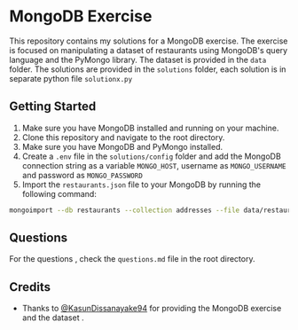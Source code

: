 # MongoDB Exercise

This repository contains my solutions for a MongoDB exercise. The exercise is focused on manipulating a dataset of restaurants using MongoDB's query language and the PyMongo library. The dataset is provided in the `data` folder. The solutions are provided in the `solutions` folder, each solution is in separate python file `solutionx.py`

## Getting Started

1.  Make sure you have MongoDB installed and running on your machine.
2.  Clone this repository and navigate to the root directory.
3.  Make sure you have MongoDB and PyMongo installed.
4.  Create a `.env` file in the `solutions/config` folder and add the MongoDB connection string as a variable `MONGO_HOST`, username as `MONGO_USERNAME` and password as `MONGO_PASSWORD`
4.  Import the `restaurants.json` file to your MongoDB by running the following command:

```BASH
mongoimport --db restaurants --collection addresses --file data/restaurants.json
```


## Questions

For the questions , check the `questions.md` file in the root directory.

## Credits

- Thanks to  [@KasunDissanayake94](https://github.com/KasunDissanayake94) for providing the MongoDB exercise and the dataset .
